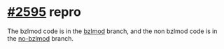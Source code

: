 # [#2595](https://github.com/bazelbuild/rules_rust/issues/2595) repro

The bzlmod code is in the [bzlmod](https://github.com/firekind/2595-repro/tree/bzlmod) branch, and the non bzlmod code is in the [no-bzlmod](https://github.com/firekind/2595-repro/tree/no-bzlmod) branch.
